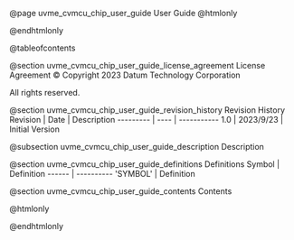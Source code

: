 @page uvme_cvmcu_chip_user_guide User Guide
@htmlonly
<div class="autonumbering">
@endhtmlonly


@tableofcontents


@section uvme_cvmcu_chip_user_guide_license_agreement License Agreement
© Copyright 2023 Datum Technology Corporation

All rights reserved.


@section uvme_cvmcu_chip_user_guide_revision_history Revision History
Revision  | Date | Description
--------- | ---- | -----------
1.0 | 2023/9/23 | Initial Version

@subsection uvme_cvmcu_chip_user_guide_description Description


@section uvme_cvmcu_chip_user_guide_definitions Definitions
Symbol | Definition
------ | ----------
 'SYMBOL' | Definition


@section uvme_cvmcu_chip_user_guide_contents Contents


@htmlonly
</div>
@endhtmlonly